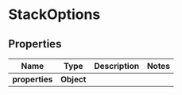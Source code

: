 
# StackOptions

## Properties
Name | Type | Description | Notes
------------ | ------------- | ------------- | -------------
**properties** | **Object** |  | 




